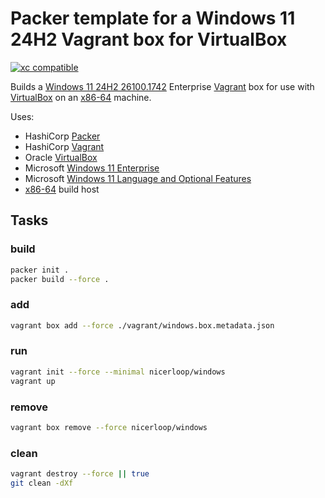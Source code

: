 # Packer template for a Windows 11 24H2 Vagrant box for VirtualBox

[![xc compatible](https://xcfile.dev/badge.svg)](https://xcfile.dev)

Builds a [Windows 11 24H2 26100.1742](https://learn.microsoft.com/en-us/windows/release-health/windows11-release-information) Enterprise [Vagrant](https://www.vagrantup.com) box for use with [VirtualBox](https://www.virtualbox.org) on an [x86-64](https://en.wikipedia.org/wiki/X86-64) machine.

Uses:

- HashiCorp [Packer](https://www.packer.io)
- HashiCorp [Vagrant](https://www.vagrantup.com)
- Oracle [VirtualBox](https://www.virtualbox.org)
- Microsoft [Windows 11 Enterprise](https://www.microsoft.com/en-us/evalcenter/evaluate-windows-11-enterprise)
- Microsoft [Windows 11 Language and Optional Features](https://learn.microsoft.com/en-us/azure/virtual-desktop/windows-11-language-packs)
- [x86-64](https://en.wikipedia.org/wiki/X86-64) build host

## Tasks

### build

```sh
packer init .
packer build --force .
```

### add

```sh
vagrant box add --force ./vagrant/windows.box.metadata.json
```

### run

```sh
vagrant init --force --minimal nicerloop/windows
vagrant up
```

### remove

```sh
vagrant box remove --force nicerloop/windows
```

### clean

```sh
vagrant destroy --force || true
git clean -dXf
```
